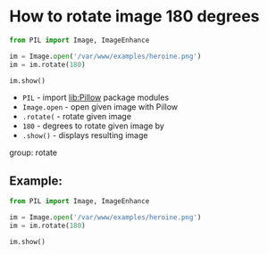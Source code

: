 # How to rotate image 180 degrees

```python
from PIL import Image, ImageEnhance

im = Image.open('/var/www/examples/heroine.png')
im = im.rotate(180)

im.show()
```

- `PIL` - import [lib:Pillow](https://onelinerhub.com/python-pillow/how-to-install-python-pillow-module) package modules
- `Image.open` - open given image with Pillow
- `.rotate(` - rotate given image
- `180` - degrees to rotate given image by
- `.show()` - displays resulting image

group: rotate

## Example: 
```python
from PIL import Image, ImageEnhance

im = Image.open('/var/www/examples/heroine.png')
im = im.rotate(180)

im.show()
```

